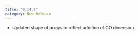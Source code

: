 ```yaml
---
title: "0.14.1"
category: New Release
---
```

- Updated shape of arrays to reflect addition of CO dimension

